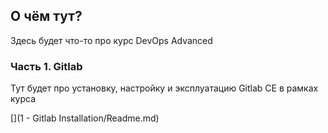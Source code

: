 ## О чём тут?

Здесь будет что-то про курс DevOps Advanced

### Часть 1. Gitlab

Тут будет про установку, настройку и эксплуатацию Gitlab CE в рамках курса

[](1 - Gitlab Installation/Readme.md)